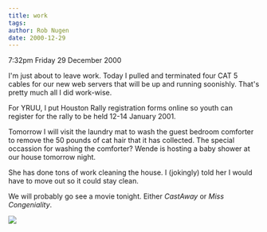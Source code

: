 ```yaml
---
title: work
tags: 
author: Rob Nugen
date: 2000-12-29
---
```


<p class=date>7:32pm Friday 29 December 2000</p>

<p>I'm just about to leave work.  Today I pulled and
terminated four CAT 5 cables for our new web servers
that will be up and running soonishly.  That's pretty
much all I did work-wise.</p>

<p>For YRUU, I put Houston Rally registration forms
online so youth can register for the rally to be held
12-14 January 2001.</p>

<p>Tomorrow I will visit the laundry mat to wash the
guest bedroom comforter to remove the 50 pounds of cat
hair that it has collected.  The special occassion for
washing the comforter?  Wende is hosting a baby shower
at our house tomorrow night.</p>

<p>She has done tons of work cleaning the house.  I
(jokingly) told her I would have to move out so it
could stay clean.</p>

<p>We will probably go see a movie tonight.  Either
<em>CastAway</em> or <em>Miss Congeniality</em>.</p>

<p><img src="/images/rob/wL-ROB.gif"/></p>
